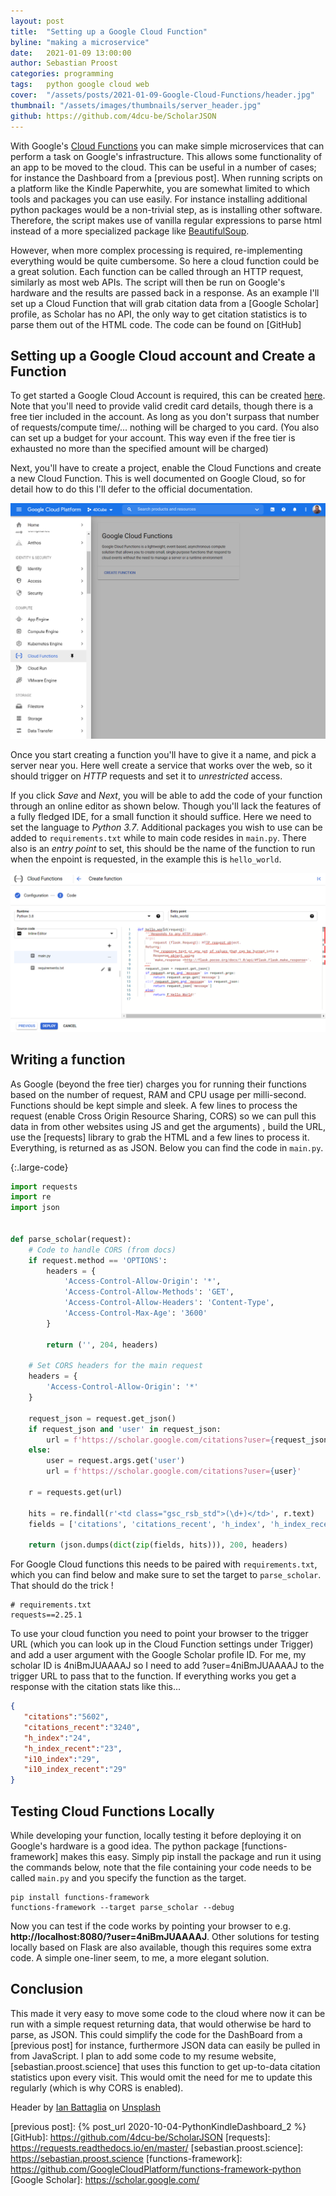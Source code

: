 ```yaml
---
layout: post
title:  "Setting up a Google Cloud Function"
byline: "making a microservice"
date:   2021-01-09 13:00:00
author: Sebastian Proost
categories: programming
tags:	python google cloud web
cover:  "/assets/posts/2021-01-09-Google-Cloud-Functions/header.jpg"
thumbnail: "/assets/images/thumbnails/server_header.jpg"
github: https://github.com/4dcu-be/ScholarJSON
---
```


With Google's [Cloud Functions] you can make simple microservices that can perform a task on Google's infrastructure. 
This allows some functionality of an app to be moved to the cloud. This can be useful in a number of cases; for instance 
the Dashboard from a [previous post]. When running scripts on a platform like the Kindle Paperwhite, you are somewhat 
limited to which tools and packages you can use easily. For instance installing additional python packages would be a 
non-trivial step, as is installing other software. Therefore, the script makes use of vanilla regular expressions to 
parse html instead of a more specialized package like [BeautifulSoup].

However, when more complex processing is required, re-implementing everything would be quite cumbersome. So here a
cloud function could be a great solution. Each function can be called through an HTTP request, similarly as most web
APIs. The script will then be run on Google's hardware and the results are passed back in a response. As an example
I'll set up a Cloud Function that will grab citation data from a [Google Scholar] profile, as Scholar has no API, the 
only way to get citation statistics is to parse them out of the HTML code. The code can be found on [GitHub]

## Setting up a Google Cloud account and Create a Function

To get started a Google Cloud Account is required, this can be created [here](https://cloud.google.com/). Note that you'll
need to provide valid credit card details, though there is a free tier included in the account. As long as you don't
surpass that number of requests/compute time/... nothing will be charged to you card. (You also can set up a budget for 
your account. This way even if the free tier is exhausted no more than the specified amount will be charged)

Next, you'll have to create a project, enable the Cloud Functions and create a new Cloud Function. This is well 
documented on Google Cloud, so for detail how to do this I'll defer to the official documentation.

![Google Cloud interface, find Cloud Functions in the menu and create a new function to get started](/assets/posts/2021-01-09-Google-Cloud-Functions/cloud_functions.png)

Once you start creating a function you'll have to give it a name, and pick a server near you. Here well create a service
that works over the web, so it should trigger on *HTTP* requests and set it to *unrestricted* access.

If you click *Save* and *Next*, you will be able to add the code of your function through an online editor as shown 
below. Though you'll lack the features of a fully fledged IDE, for a small function it should suffice. Here
we need to set the language to *Python 3.7*. Additional packages you wish to use can be added to ```requirements.txt``` while
to main code resides in ```main.py```. There also is an *entry point* to set, this should be the name of the function
to run when the enpoint is requested, in the example this is ```hello_world```.

![You can implement your function through the online editor](/assets/posts/2021-01-09-Google-Cloud-Functions/cloud_editor.png)

## Writing a function

As Google (beyond the free tier) charges you for running their functions based on the number of request, RAM and
CPU usage per milli-second. Functions should be kept simple and sleek. A few lines to process the request (enable Cross 
Origin Resource Sharing, CORS) so we can pull this data in from other websites using JS and get the arguments)
, build the URL, use the [requests] library to grab the HTML and a few lines to process it. Everything, is returned as
as JSON. Below you can find the code in ```main.py```.

{:.large-code}
```python
import requests
import re
import json


def parse_scholar(request):
    # Code to handle CORS (from docs)
    if request.method == 'OPTIONS':
        headers = {
            'Access-Control-Allow-Origin': '*',
            'Access-Control-Allow-Methods': 'GET',
            'Access-Control-Allow-Headers': 'Content-Type',
            'Access-Control-Max-Age': '3600'
        }

        return ('', 204, headers)

    # Set CORS headers for the main request
    headers = {
        'Access-Control-Allow-Origin': '*'
    }

    request_json = request.get_json()
    if request_json and 'user' in request_json:
        url = f'https://scholar.google.com/citations?user={request_json["user"]}'
    else:
        user = request.args.get('user')
        url = f'https://scholar.google.com/citations?user={user}'

    r = requests.get(url)

    hits = re.findall(r'<td class="gsc_rsb_std">(\d+)</td>', r.text)
    fields = ['citations', 'citations_recent', 'h_index', 'h_index_recent', 'i10_index', 'i10_index_recent']

    return (json.dumps(dict(zip(fields, hits))), 200, headers)
```
For Google Cloud functions this needs to be paired with ```requirements.txt```, which you can find below and make sure
to set the target to ```parse_scholar```. That should do the trick !

```text
# requirements.txt
requests==2.25.1
```

To use your cloud function you need to point your browser to the trigger URL (which you can look up in the Cloud 
Function settings under Trigger) and add a user argument with the Google Scholar profile ID. For me, my scholar ID is
4niBmJUAAAAJ so I need to add ?user=4niBmJUAAAAJ to the trigger URL to pass that to the function. If everything works you
get a response with the citation stats like this...

```json
{
   "citations":"5602",
   "citations_recent":"3240",
   "h_index":"24",
   "h_index_recent":"23",
   "i10_index":"29",
   "i10_index_recent":"29"
}
```

## Testing Cloud Functions Locally

While developing your function, locally testing it before deploying it on Google's hardware is a good idea. The python
package [functions-framework] makes this easy. Simply pip install the package and run it using the commands below,
note that the file containing your code needs to be called ```main.py``` and you specify the function as the target.

```shell
pip install functions-framework
functions-framework --target parse_scholar --debug
```

Now you can test if the code works by pointing your browser to e.g. **http://localhost:8080/?user=4niBmJUAAAAJ**. Other
solutions for testing locally based on Flask are also available, though this requires some extra code. A simple 
one-liner seem, to me, a more elegant solution.

## Conclusion

This made it very easy to move some code to the cloud where now it can be run with a simple request returning data,
that would otherwise be hard to parse, as JSON. This could simplify the code for the DashBoard from a [previous post]
for instance, furthermore JSON data can easily be pulled in from JavaScript. I plan to add some code to my resume 
website, [sebastian.proost.science] that uses this function to get up-to-data citation statistics upon every visit. This
would omit the need for me to update this regularly (which is why CORS is enabled).


Header by [Ian Battaglia](https://unsplash.com/@ianjbattaglia) on [Unsplash](https://unsplash.com/s/photos/server)

[Cloud Functions]: https://cloud.google.com/functions
[BeautifulSoup]: https://www.crummy.com/software/BeautifulSoup/bs4/doc/
[previous post]: {% post_url 2020-10-04-PythonKindleDashboard_2 %}
[GitHub]: https://github.com/4dcu-be/ScholarJSON
[requests]: https://requests.readthedocs.io/en/master/
[sebastian.proost.science]: https://sebastian.proost.science
[functions-framework]: https://github.com/GoogleCloudPlatform/functions-framework-python
[Google Scholar]: https://scholar.google.com/
